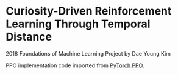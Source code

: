 # Curiosity-Driven Reinforcement Learning Through Temporal Distance

2018 Foundations of Machine Learning Project by Dae Young Kim

PPO implementation code imported from [PyTorch PPO](https://github.com/ikostrikov/pytorch-a2c-ppo-acktr).
